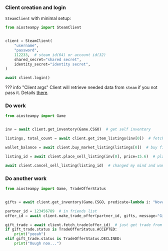 ### Client creation and login

`SteamClient` with minimal setup:

```python
from aiosteampy import SteamClient


client = SteamClient(
    "username",
    "password",
    112233,  # steam id(64) or account id(32)
    shared_secret="shared secret",
    identity_secret="identity secret",
)

await client.login()
```

??? info "Client args"
    Client will retrieve needed data from `steam` if you not pass it. Details [there](client.md#init--login).

### Do work

```python
from aiosteampy import Game


inv = await client.get_inventory(Game.CSGO)  # get self inventory

listings, total_count = await client.get_item_listings(inv[0])  # fetch listings for this item

wallet_balance = await client.buy_market_listing(listings[0])  # buy first listing and get new wallet balance

listing_id = await client.place_sell_listing(inv[0], price=15.6)  # place sell order on market

await client.cancel_sell_listing(listing_id)  # changed my mind and want to cancel my sell listing
```

### Do another work

```python
from aiosteampy import Game, TradeOfferStatus


gifts = await client.get_inventory(Game.CSGO, predicate=lambda i: "Nova Mandrel" in i.class_.name)  # get all Nova Mandrel items from inventory 

partner_id = 123456789  # in friends list
offer_id = await client.make_trade_offer(partner_id, gifts, message="Gift for my friend!")  # make and confirm trade

gift_trade = await client.fetch_trade(offer_id)  # just get trade from steam
if gift_trade.status is TradeOfferStatus.ACCEPTED:
    print("yeeah")
elif gift_trade.status is TradeOfferStatus.DECLINED:
    print("Ouugh noo...")
```

